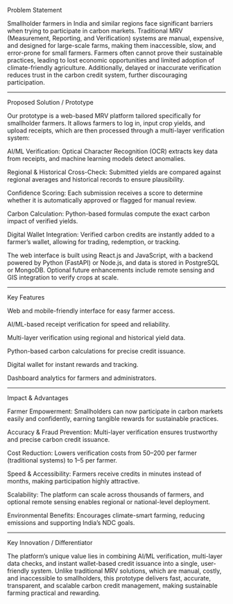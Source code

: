 Problem Statement

Smallholder farmers in India and similar regions face significant barriers when trying to participate in carbon markets. Traditional MRV
(Measurement, Reporting, and Verification) systems are manual, expensive, and designed for large-scale farms, making them inaccessible, slow, and error-prone for
small farmers. Farmers often cannot prove their sustainable practices, leading to lost economic opportunities and limited adoption of climate-friendly agriculture. 
Additionally, delayed or inaccurate verification reduces trust in the carbon credit system, further discouraging participation.

---------------------------------------------------------------------------------------------------------------------------------------------------------------------------
Proposed Solution / Prototype

Our prototype is a web-based MRV platform tailored specifically for smallholder farmers. It allows farmers to log in, input crop yields, and upload receipts, which are
then processed through a multi-layer verification system:

AI/ML Verification: Optical Character Recognition (OCR) extracts key data from receipts, and machine learning models detect anomalies.

Regional & Historical Cross-Check: Submitted yields are compared against regional averages and historical records to ensure plausibility.

Confidence Scoring: Each submission receives a score to determine whether it is automatically approved or flagged for manual review.

Carbon Calculation: Python-based formulas compute the exact carbon impact of verified yields.

Digital Wallet Integration: Verified carbon credits are instantly added to a farmer’s wallet, allowing for trading, redemption, or tracking.

The web interface is built using React.js and JavaScript, with a backend powered by Python (FastAPI) or Node.js, and data is stored in PostgreSQL or MongoDB. Optional 
future enhancements include remote sensing and GIS integration to verify crops at scale.

---------------------------------------------------------------------------------------------------------------------------------------------------------------------------
Key Features

Web and mobile-friendly interface for easy farmer access.

AI/ML-based receipt verification for speed and reliability.

Multi-layer verification using regional and historical yield data.

Python-based carbon calculations for precise credit issuance.

Digital wallet for instant rewards and tracking.

Dashboard analytics for farmers and administrators.

---------------------------------------------------------------------------------------------------------------------------------------------------------------------------
Impact & Advantages

Farmer Empowerment: Smallholders can now participate in carbon markets easily and confidently, earning tangible rewards for sustainable practices.

Accuracy & Fraud Prevention: Multi-layer verification ensures trustworthy and precise carbon credit issuance.

Cost Reduction: Lowers verification costs from $50–$200 per farmer (traditional systems) to $1–$5 per farmer.

Speed & Accessibility: Farmers receive credits in minutes instead of months, making participation highly attractive.

Scalability: The platform can scale across thousands of farmers, and optional remote sensing enables regional or national-level deployment.

Environmental Benefits: Encourages climate-smart farming, reducing emissions and supporting India’s NDC goals.

---------------------------------------------------------------------------------------------------------------------------------------------------------------------------
Key Innovation / Differentiator

The platform’s unique value lies in combining AI/ML verification, multi-layer data checks, and instant wallet-based credit issuance into a single, user-friendly system. 
Unlike traditional MRV solutions, which are manual, costly, and inaccessible to smallholders, this prototype delivers fast, accurate, transparent, and scalable carbon credit management, making sustainable farming practical and rewarding.

